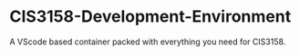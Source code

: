 # CIS3158-Development-Environment
A VScode based container packed with everything you need for CIS3158.
